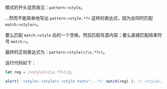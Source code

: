 
模式的开头显而易见：`pattern:<style`。

...然而不能简单地写出 `pattern:<style.*?>` 这样的表达式，因为会同时匹配 `match:<styler>`。

要么匹配 `match:<style` 后的一个空格，然后匹配任意内容；要么直接匹配结束符号 `match:>`。

最终的正则表达式为：`pattern:<style(>|\s.*?>)`。

运行代码如下：

```js
let reg = /<style(>|\s.*?>)/g;

alert( '<style> <styler> <style test="...">'.match(reg) ); // <style>, <style test="...">
```
